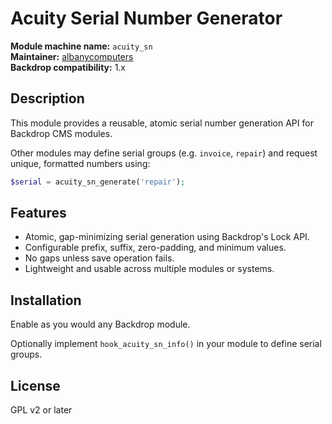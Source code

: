 # Acuity Serial Number Generator

**Module machine name:** `acuity_sn`  
**Maintainer:** [albanycomputers](https://github.com/albanycomputers)  
**Backdrop compatibility:** 1.x

## Description

This module provides a reusable, atomic serial number generation API for Backdrop CMS modules.

Other modules may define serial groups (e.g. `invoice`, `repair`) and request unique, formatted numbers using:

```php
$serial = acuity_sn_generate('repair');
```

## Features

- Atomic, gap-minimizing serial generation using Backdrop's Lock API.
- Configurable prefix, suffix, zero-padding, and minimum values.
- No gaps unless save operation fails.
- Lightweight and usable across multiple modules or systems.

## Installation

Enable as you would any Backdrop module.

Optionally implement `hook_acuity_sn_info()` in your module to define serial groups.

## License

GPL v2 or later
